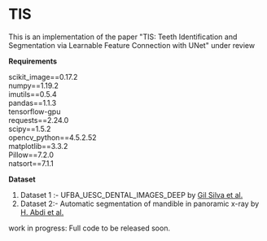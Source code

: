 # TIS
This is an implementation of the paper "TIS: Teeth Identification and Segmentation via Learnable
Feature Connection with UNet" under review

**Requirements**

scikit_image==0.17.2  
numpy==1.19.2  
imutils==0.5.4  
pandas==1.1.3  
tensorflow-gpu  
requests==2.24.0  
scipy==1.5.2  
opencv_python==4.5.2.52  
matplotlib==3.3.2  
Pillow==7.2.0  
natsort==7.1.1  


**Dataset**
1. Dataset 1 :- UFBA_UESC_DENTAL_IMAGES_DEEP by [Gil Silva et al.](https://www.sciencedirect.com/science/article/pii/S0957417418302252#bib0040) 
2. Dataset 2:- Automatic segmentation of mandible in panoramic x-ray by [H. Abdi et al.](https://data.mendeley.com/datasets/hxt48yk462/1)


work in progress: Full code to be released soon. 
